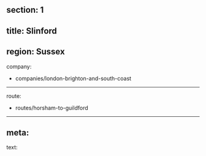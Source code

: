 section: 1
----
title: Slinford
----
region: Sussex
----
company:
- companies/london-brighton-and-south-coast
----
route:
- routes/horsham-to-guildford
----
meta:
----
text: